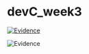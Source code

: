# devC_week3

[![Evidence](https://i.imgur.com/DXT0a69.png)](https://i.imgur.com/gSrXqZt.mp4)

![Evidence](https://i.imgur.com/KdcPNTj.png)
